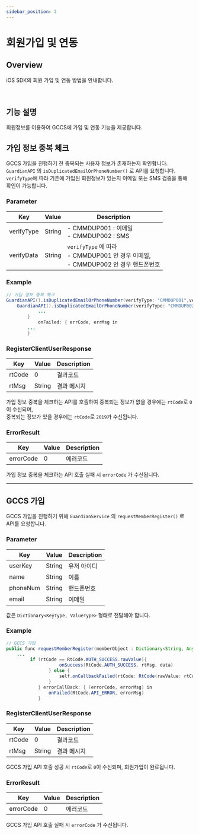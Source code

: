 ```yaml
---
sidebar_position: 2
---
```

# 회원가입 및 연동

## Overview
iOS SDK의 회원 가입 및 연동 방법을 안내합니다.

<br/>

## 기능 설명
회원정보를 이용하여 GCCS에 가입 및 연동 기능을 제공합니다.

## 가입 정보 중복 체크
GCCS 가입을 진행하기 전 중복되는 사용자 정보가 존재하는지 확인합니다. `GuardianAPI` 의 `isDuplicatedEmailOrPhoneNumber()` 로 API를 요청합니다.
`verifyType`에 따라 기존에 가입된 회원정보가 있는지 이메일 또는 SMS 검증을 통해 확인이 가능합니다.

### Parameter
|Key|Value|Description|
|------|---|---|
|verifyType|String|- CMMDUP001 : 이메일<br/> - CMMDUP002 : SMS|
|verifyData|String|`verifyType` 에 따라<br/>- CMMDUP001 인 경우 이메일, <br/>- CMMDUP002 인 경우 핸드폰번호|

### Example
```java
// 가입 정보 중복 체크
GuardianAPI().isDuplicatedEmailOrPhoneNumber(verifyType: "CMMDUP001",verifyData: email) { data in 
    GuardianAPI().isDuplicatedEmailOrPhoneNumber(verifyType: "CMMDUP002",verifyData: fullNumber) { data in
            ...
        }
            onFailed: { errCode, errMsg in
        ...
        }
```
### RegisterClientUserResponse
|Key|Value|Description|
|------|---|---|
|rtCode|0|결과코드|
|rtMsg|String|결과 메시지|

가입 정보 중복을 체크하는 API를 호출하여 중복되는 정보가 없을 경우에는 `rtCode`로 `0`이 수신되며,   
중복되는 정보가 있을 경우에는 `rtCode`로 `2019`가 수신됩니다.

### ErrorResult
|Key|Value|Description|
|------|---|---|
|errorCode|0|에러코드|

가입 정보 중복을 체크하는 API 호출 실패 시 `errorCode` 가 수신됩니다.

---

## GCCS 가입
GCCS 가입을 진행하기 위해 `GuardianService` 의 `requestMemberRegister()` 로 API를 요청합니다.

### Parameter
|Key|Value|Description|
|------|---|---|
|userKey|String|유저 아이디|
|name|String|이름|
|phoneNum|String|핸드폰번호|
|email|String|이메일|

값은 `Dictionary<KeyType, ValueType>` 형태로 전달해야 합니다.

### Example
```java
// GCCS 가입
public func requestMemberRegister(memberObject : Dictionary<String, Any>, onSuccess: @escaping(RtCode, String, Dictionary<String, String>)-> Void, onFailed: @escaping(RtCode, String)-> Void) {
    ...
         if (rtCode == RtCode.AUTH_SUCCESS.rawValue){
                    onSuccess(RtCode.AUTH_SUCCESS, rtMsg, data)
                } else {
                    self.onCallbackFailed(rtCode: RtCode(rawValue: rtCode)!, onFailed: onFailed)
                }
            } errorCallBack: { (errorCode, errorMsg) in
                onFailed(RtCode.API_ERROR, errorMsg)
            }
```
### RegisterClientUserResponse
|Key|Value|Description|
|------|---|---|
|rtCode|0|결과코드|
|rtMsg|String|결과 메시지|

GCCS 가입 API 호출 성공 시 `rtCode`로 `0`이 수신되며, 회원가입이 완료됩니다.

### ErrorResult
|Key|Value|Description|
|------|---|---|
|errorCode|0|에러코드|

GCCS 가입 API 호출 실패 시 `errorCode` 가 수신됩니다.